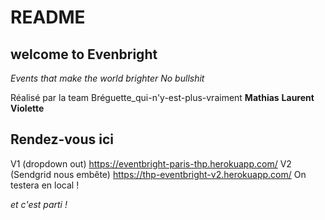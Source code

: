 # README

## welcome to Evenbright

_Events that make the world brighter_
_No bullshit_

Réalisé par la team Bréguette_qui-n'y-est-plus-vraiment **Mathias** **Laurent** **Violette**

## Rendez-vous ici

V1 (dropdown out) https://eventbright-paris-thp.herokuapp.com/
V2 (Sendgrid nous embête) https://thp-eventbright-v2.herokuapp.com/
On testera en local !

*et c'est parti !*
